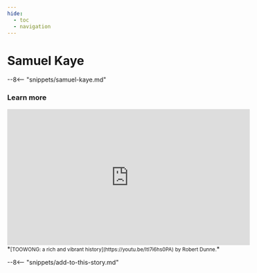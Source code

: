 ```yaml
---
hide:
  - toc
  - navigation 
---
```


# Samuel Kaye

<!-- **ddmmmyyyy — ddmmmyyyy** -->

--8<-- "snippets/samuel-kaye.md"

### Learn more

<div class="video-wrapper">
<iframe width="560" height="315" src="https://www.youtube.com/embed/ItI7i6hs0PA" title="YouTube video player" frameborder="0" allow="accelerometer; autoplay; clipboard-write; encrypted-media; gyroscope; picture-in-picture" allowfullscreen></iframe>
</div>  
*<small>[TOOWONG: a rich and vibrant history](https://youtu.be/ItI7i6hs0PA) by Robert Dunne.</small>*

--8<-- "snippets/add-to-this-story.md"
